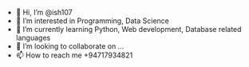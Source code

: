- 👋 Hi, I’m @ish107
- 👀 I’m interested in Programming, Data Science
- 🌱 I’m currently learning Python, Web development, Database related languages
- 💞️ I’m looking to collaborate on ...
- 📫 How to reach me +94717934821

<!---
ish107/ish107 is a ✨ special ✨ repository because its `README.md` (this file) appears on your GitHub profile.
You can click the Preview link to take a look at your changes.
--->
